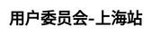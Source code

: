 ---
title: "用户委员会-上海站"
weight: 1
stationName: 上海站
coverImage: /images/user-group/list/cityCards/shanghai.png

css: "scss/user-group-single.scss"

topSection:
  kubSphere: KubeSphere 
  committee: 社区用户委员会
  description: KubeSphere 社区用户委员会—上海站，成立于 2021 年 5 月 15 日，是由活跃在上海的 KubeSphere 社区用户和成员组成的。初创核心成员 4 人。
  image: /images/user-group/shanghai/banner.png
  mobile_image: /images/user-group/shanghai/m-banner.png

station:
  name_en: KubeSphere Community
  name: 
    text1: 申请加入
    text2: 社区用户委员会—上海站
  description: 
    - 不管你是否是 KubeSphere 的用户，只要你对云原生技术感兴趣，对组织活动有热情，对发展 KubeSphere 社区有想法，即可申请加入 KubeSphere 社区上海用户委员会。
    - 如果你想加入 KubeSphere 社区用户委员会—上海站，成为其中的一名委员（成员），为发展 KubeSphere 社区贡献自己的一份力量，可添加上海站站长微信申请，并可加入 KubeSphere 开源社区上海站微信群。
  manager: 
    name: 张海立
    image: /images/user-group/shanghai/zhanghaili.png
    wxCode: /images/user-group/shanghai/zhanghailivx.jpeg
    position: 上海站站长
  icon: /images/user-group/shanghai/shanghai.svg
  icon_name: KubeSphere 社区用户委员会
  station_name: "- 上海站 -"

returns:
  title: 为什么加入我们？
  list:
    - text: 结识更多的云原生领域的技术大牛、志同道合的朋友
      bg: /images/user-group/list/returns/bg1.svg

    - text: 提升自身在云原生领域的知名度，拓宽学习和交流云原生技术的渠道
      bg: /images/user-group/list/returns/bg2.svg

    - text: 提升自身多项能力：交流沟通能力、组织协调能力等
      bg: /images/user-group/list/returns/bg3.svg

    - text: KubeSphere 社区周边纪念礼品、社区认证证书及社区 Title
      bg: /images/user-group/list/returns/bg4.svg

members:
  title: 核心成员
  list:
    - name: 张海立
      position: 站长
      des: 驭势科技云平台研发总监，开源爱好者，云原生社区上海站 PMC 成员，KubeSphere Ambassador；日常云原生领域工作涉及 Kubernetes、DevOps、可观察性、服务网格等。
      image: /images/user-group/shanghai/zhanghaili.png

    - name: 申红磊
      position: 副站长
      des: 关注内容：容器、DevSecOps 领域、Spring Cloud、Istio 以及微服务中间件；行业解决方案和发展趋势，云上架构的规划与设计，微服务方案与咨询等。
      image: /images/user-group/shanghai/shl.png

    - name: 刘德涵
      position: 委员
      des: 韵达科技资深运维，Docker，Linux、Kubernetes 运维，Devops，CI/CD，微服务应用部署，链路监控、helm，基础架构设计，快速定位运维相关问题，多年的运维操作经验，协助社区成员解决相关问题。
      image: /images/user-group/shanghai/liudehan.jpeg

    - name: 张浩飞
      position: 委员
      des: 现在任职高级运维工程师，负责公司 K8s 的搭建，维护，与新技术的探索。
      image: /images/user-group/shanghai/zhanghaofei.jpeg

    - name: 马永兴
      position: 委员
      des: 中移上海产业研究院后端开发工程师，高级系统架构师，开源爱好者，主要工作云边协同、边缘计算方向，涉及 Kubernetes、KubeSphere、KubeEdge 开源社区等。
      image: /images/user-group/shanghai/mayongxing.jpg

activities:
  videos:
    - image: https://pek3b.qingstor.com/kubesphere-community/images/meetup-shanghai-20230805-cover.png
      link: https://www.kubesphere.io/zh/live/meetup-shanghai-20230805/

    - image: https://pek3b.qingstor.com/kubesphere-community/images/driverless-cic-cover.png
      link: https://kubesphere.io/zh/live/driverless-cic/

    - image: https://pek3b.qingstor.com/kubesphere-community/images/uisee0916-live-cover.png
      link: https://kubesphere.io/zh/live/uisee0916-live/

    - image: https://pek3b.qingstor.com/kubesphere-community/images/uisee0923-live-cover.png
      link: https://kubesphere.io/zh/live/uisee0923-live/

    - image: https://pek3b.qingstor.com/kubesphere-community/images/mqtt1230-live-cover.png
      link: https://kubesphere.io/zh/live/mqtt1230-live/

  review:    
    - text: KubeSphere 使用 HTTPS 协议集成 Harbor 镜像仓库指南
      description: 这篇文章介绍了 Harbor 的功能和使用方法，并讨论了在 KubeSphere 中使用 Harbor 的相关信息。
      link: https://kubesphere.io/zh/blogs/kubesphere-harbor/
    
    - text: KubeSphere 集群配置 NFS 存储解决方案
      description: 这篇文章介绍了在 KubeSphere 中使用 NFS 提供文件存储服务的方法，并讨论了相关的注意事项。
      link: https://kubesphere.io/zh/blogs/kubesphere-nfs/

    - text: 在 KubeSphere 中快速部署使用 GitLab 并构建 DevOps 项目
      description: 本次分享将和大家一起动手来实践一下在 KubeSphere 部署 GitLab CE（Community Edition 社区版）并构建与之联动的 DevOps 项目。
      link: https://kubesphere.io/zh/blogs/kubesphere-gitlab-devops/

    - text: 在 Kubernetes 中安装和使用 Apache APISIX Ingress 网关
      description: 通过 KubeSphere 的应用管理能力快速使用 Apache APISIX Ingress Controller
      link: https://kubesphere.io/zh/blogs/use-apache-apisix-ingress-in-kubesphere/

    - text: 在 Kubernetes 中部署云原生开发工具 Nocalhost
      description: 本文将介绍如何在 KubeSphere 中快速部署 Nocalhost Server，用于提供一个帮助研发团队统一管理 Nocalhost 应用部署的管理平台。
      link: https://kubesphere.io/zh/blogs/kubesphere-nocalhost/

    - text: 面向无人驾驶“云端大脑”可用性的云原生实践
      description: 本次分享介绍了驭势科技使用 KubeSphere 的历程，在云服务高可用方面自制 Operator 实现热备切换的工作，以及基于 SkyWalking 进行车云链路追踪的一些实践。
      link: https://kubesphere.io/zh/case/uisee/
---